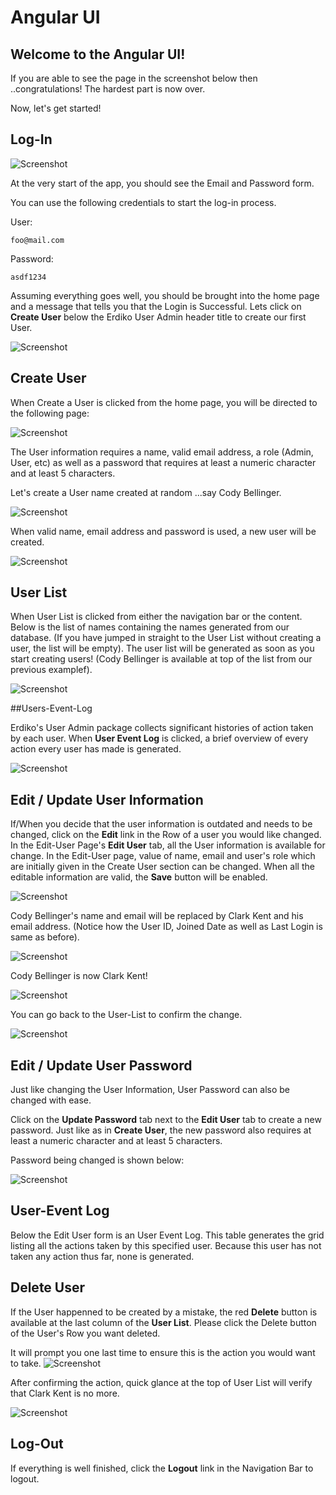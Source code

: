 # Angular UI

## Welcome to the Angular UI!

If you are able to see the page in the screenshot below then ..congratulations! 
The hardest part is now over. 

Now, let's get started!

## Log-In

![Screenshot](images/Log-In.png)

At the very start of the app, you should see the Email and Password form.

You can use the following credentials to start the log-in process.

User:

    foo@mail.com

Password:

    asdf1234

Assuming everything goes well, you should be brought into the home page and a message that tells you that the Login is Successful.
Lets click on **Create User** below the Erdiko User Admin header title to create our first User.

![Screenshot](images/Logged-In.png)

## Create User

When Create a User is clicked from the home page, you will be directed to the following page:

![Screenshot](images/Create-User.png)

The User information requires a name, valid email address, a role (Admin, User, etc) as well as a password that requires at least a numeric character and at least 5 characters.

Let's create a User name created at random ...say Cody Bellinger.

![Screenshot](images/Creating-User.png)

When valid name, email address and password is used, a new user will be created.

![Screenshot](images/Created-User.png)


## User List

When User List is clicked from either the navigation bar or the content. Below is the list of names containing the names generated from our database. 
(If you have jumped in straight to the User List without creating a user, the list will be empty).
The user list will be generated as soon as you start creating users! (Cody Bellinger is available at top of the list from our previous examplef).

![Screenshot](images/List-User.png)

##Users-Event-Log

Erdiko's User Admin package collects significant histories of action taken by each user. When **User Event Log** is clicked, a brief overview of every action every user has made is generated.

![Screenshot](images/Users-Event-Log.png)

## Edit / Update User Information

If/When you decide that the user information is outdated and needs to be changed, click on the **Edit** link in the Row of a user you would like changed.
In the Edit-User Page's **Edit User** tab, all the User information is available for change. In the Edit-User page, value of name, email and user's role which are initially given in the Create User section can be changed.
When all the editable information are valid, the **Save** button will be enabled. 

![Screenshot](images/Edit-User.png)

Cody Bellinger's name and email will be replaced by Clark Kent and his email address. (Notice how the User ID, Joined Date as well as Last Login is same as before).

![Screenshot](images/Editing-User.png)

Cody Bellinger is now Clark Kent!

![Screenshot](images/Edited-User.png)

You can go back to the User-List to confirm the change.

![Screenshot](images/Edited-List-User.png)


## Edit / Update User Password

Just like changing the User Information, User Password can also be changed with ease.

Click on the **Update Password** tab next to the **Edit User** tab to create a new password. Just like as in **Create User**, the new password also requires at least a numeric character and at least 5 characters. 

Password being changed is shown below:

![Screenshot](images/Edited-User-Pass.png)

## User-Event Log

Below the Edit User form is an User Event Log. This table generates the grid listing all the actions taken by this specified user. Because this user has not taken any action thus far, none is generated.


## Delete User

If the User happenned to be created by a mistake, the red **Delete** button is available at the last column of the **User List**. Please click the Delete button of the User's Row you want deleted.

It will prompt you one last time to ensure this is the action you would want to take.
![Screenshot](images/Delete-User.png)

After confirming the action, quick glance at the top of User List will verify that Clark Kent is no more.

![Screenshot](images/Deleted-User.png)


## Log-Out 

If everything is well finished, click the **Logout** link in the Navigation Bar to logout.
